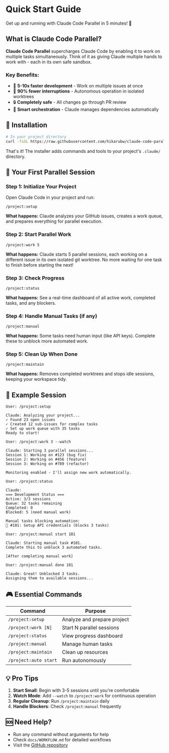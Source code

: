 # Quick Start Guide

Get up and running with Claude Code Parallel in 5 minutes! 🚀

## What is Claude Code Parallel?

**Claude Code Parallel** supercharges Claude Code by enabling it to work on multiple tasks simultaneously. Think of it as giving Claude multiple hands to work with - each in its own safe sandbox.

### Key Benefits:
- 🚀 **5-10x faster development** - Work on multiple issues at once
- 🤖 **90% fewer interruptions** - Autonomous operation in isolated worktrees  
- 🔒 **Completely safe** - All changes go through PR review
- 🧠 **Smart orchestration** - Claude manages dependencies automatically

## 🚀 Installation

```bash
# In your project directory
curl -fsSL https://raw.githubusercontent.com/hikarubw/claude-code-parallel/main/install.sh | bash
```

That's it! The installer adds commands and tools to your project's `.claude/` directory.

## 🎯 Your First Parallel Session

### Step 1: Initialize Your Project

Open Claude Code in your project and run:

```
/project:setup
```

**What happens:** Claude analyzes your GitHub issues, creates a work queue, and prepares everything for parallel execution.

### Step 2: Start Parallel Work

```
/project:work 5
```

**What happens:** Claude starts 5 parallel sessions, each working on a different issue in its own isolated git worktree. No more waiting for one task to finish before starting the next!

### Step 3: Check Progress

```
/project:status
```

**What happens:** See a real-time dashboard of all active work, completed tasks, and any blockers.

### Step 4: Handle Manual Tasks (if any)

```
/project:manual
```

**What happens:** Some tasks need human input (like API keys). Complete these to unblock more automated work.

### Step 5: Clean Up When Done

```
/project:maintain
```

**What happens:** Removes completed worktrees and stops idle sessions, keeping your workspace tidy.

## 📘 Example Session

```
User: /project:setup

Claude: Analyzing your project...
✓ Found 23 open issues
✓ Created 12 sub-issues for complex tasks
✓ Set up work queue with 35 tasks
Ready to start!

User: /project:work 3 --watch

Claude: Starting 3 parallel sessions...
Session 1: Working on #123 (bug fix)
Session 2: Working on #456 (feature)
Session 3: Working on #789 (refactor)

Monitoring enabled - I'll assign new work automatically.

User: /project:status

Claude: 
=== Development Status ===
Active: 3/3 sessions
Queue: 32 tasks remaining
Completed: 0
Blocked: 5 (need manual work)

Manual tasks blocking automation:
🚨 #101: Setup API credentials (blocks 3 tasks)

User: /project:manual start 101

Claude: Starting manual task #101.
Complete this to unblock 3 automated tasks.

[After completing manual work]

User: /project:manual done 101

Claude: Great! Unblocked 3 tasks.
Assigning them to available sessions...
```

## 🎮 Essential Commands

| Command | Purpose |
|---------|---------|
| `/project:setup` | Analyze and prepare project |
| `/project:work [N]` | Start N parallel sessions |
| `/project:status` | View progress dashboard |
| `/project:manual` | Manage human tasks |
| `/project:maintain` | Clean up resources |
| `/project:auto start` | Run autonomously |

## 💡 Pro Tips

1. **Start Small**: Begin with 3-5 sessions until you're comfortable
2. **Watch Mode**: Add `--watch` to `/project:work` for continuous operation
3. **Regular Cleanup**: Run `/project:maintain` daily
4. **Handle Blockers**: Check `/project:manual` frequently

## 🆘 Need Help?

- Run any command without arguments for help
- Check `docs/WORKFLOW.md` for detailed workflows
- Visit the [GitHub repository](https://github.com/hikarubw/claude-code-parallel)